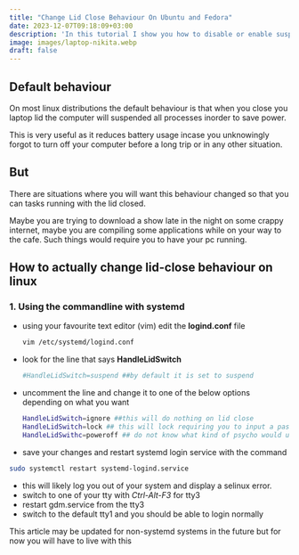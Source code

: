 ```yaml
---
title: "Change Lid Close Behaviour On Ubuntu and Fedora"
date: 2023-12-07T09:18:09+03:00
description: 'In this tutorial I show you how to disable or enable suspend on lid close on linux'
image: images/laptop-nikita.webp
draft: false
---
```


## Default behaviour
On most linux distributions the default behaviour is that when you close you laptop
lid the computer will suspended all processes inorder to save power. 

This is very useful as it reduces battery usage incase you unknowingly forgot to
turn off your computer before a long trip or in any other situation.

## But
There are situations where you will want this behaviour changed so that you can
tasks running with the lid closed.

Maybe you are trying to download a show late in the night on some crappy internet,
maybe you are compiling some applications while on your way to the cafe. Such things
would require you to have your pc running.

## How to actually change lid-close behaviour on linux
### 1. Using the commandline with systemd
  - using your favourite text editor (vim) edit the **logind.conf** file
    ```bash
    vim /etc/systemd/logind.conf 
    ```
- look for the line that says **HandleLidSwitch**
    ```bash
    #HandleLidSwitch=suspend ##by default it is set to suspend
    ```
- uncomment the line and change it to one of the below options depending on what you want
    ```bash
    HandleLidSwitch=ignore ##this will do nothing on lid close
    HandleLidSwitch=lock ## this will lock requiring you to input a password when you open the lid
    HandleLidSwithc=poweroff ## do not know what kind of psycho would use this
    ```
- save your changes and restart systemd login service with the command
```bash 
sudo systemctl restart systemd-logind.service
```
- this will likely log you out of your system and display a selinux error.
- switch to one of your tty with *Ctrl-Alt-F3* for tty3
- restart gdm.service from the tty3
- switch to the default tty1 and you should be able to login normally
 
This article may be updated for non-systemd systems in the future but for now you
will have to live with this
